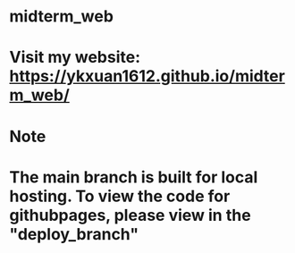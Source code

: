 # midterm_web
# Visit my website: https://ykxuan1612.github.io/midterm_web/

# Note
# The main branch is built for local hosting. To view the code for githubpages, please view in the "deploy_branch"
